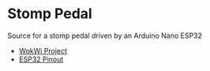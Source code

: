 # Stomp Pedal
Source for a stomp pedal driven by an Arduino Nano ESP32

- [WokWi Project](https://wokwi.com/projects/400284786084903937)
- [ESP32 Pinout](https://docs.arduino.cc/resources/pinouts/ABX00083-full-pinout.pdf)
